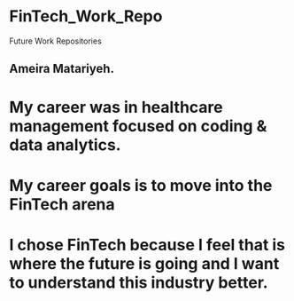 # FinTech_Work_Repo
Future Work Repositories
## Ameira Matariyeh.
# My career was in healthcare management focused on coding & data analytics.
# My career goals is to move into the FinTech arena
# I chose FinTech because I feel that is where the future is going and I want to understand this industry better.